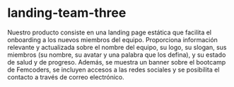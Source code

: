 # landing-team-three

Nuestro producto consiste en una landing page estática que facilita el onboarding a los nuevos miembros del equipo. Proporciona información relevante y actualizada sobre el nombre del equipo, su logo, su slogan, sus miembros  (su nombre, su avatar y una palabra que los defina), y su estado de salud y de progreso. Además, se muestra un banner sobre el bootcamp de Femcoders, se incluyen accesos a las redes sociales y se posibilita el contacto a través de correo electrónico.